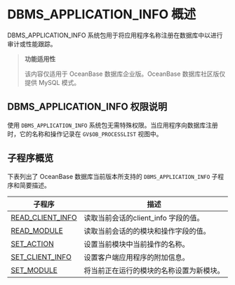 # DBMS_APPLICATION_INFO 概述 

DBMS_APPLICATION_INFO 系统包用于将应用程序名称注册在数据库中以进行审计或性能跟踪。

>**功能适用性**
>
>该内容仅适用于 OceanBase 数据库企业版。OceanBase 数据库社区版仅提供 MySQL 模式。

## DBMS_APPLICATION_INFO 权限说明


使用 `DBMS_APPLICATION_INFO` 系统包无需特殊权限。当应用程序向数据库注册时，它的名称和操作记录在 `GV$OB_PROCESSLIST` 视图中。

## 子程序概览 


下表列出了 OceanBase 数据库当前版本所支持的 `DBMS_APPLICATION_INFO` 子程序和简要描述。


|     子程序     |       描述     |
|---------------|---------------|
| [READ_CLIENT_INFO](2.READ_CLIENT_INFO.md)     | 读取当前会话的client_info 字段的值。         |
| [READ_MODULE](3.READ_MODULE.md)               | 读取当前会话的的模块和操作字段的值。          |
| [SET_ACTION](4.SET_ACTION.md)                 | 设置当前模块中当前操作的名称。                |
| [SET_CLIENT_INFO](5.SET_CLIENT_INFO.md) | 设置客户端应用程序的附加信息。 |
| [SET_MODULE](6.SET_MODULE.md)                 | 将当前正在运行的模块的名称设置为新模块。       |
